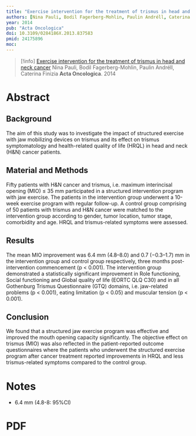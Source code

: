 ```yaml
---
title: "Exercise intervention for the treatment of trismus in head and neck cancer"
authors: [Nina Pauli, Bodil Fagerberg-Mohlin, Paulin Andréll, Caterina Finizia]
year: 2014
pub: "Acta Oncologica"
doi: 10.3109/0284186X.2013.837583
pmid: 24175896
moc: 
---
```

>[!info]
[Exercise intervention for the treatment of trismus in head and neck cancer](https://pubmed.ncbi.nlm.nih.gov/24175896/)
Nina Pauli, Bodil Fagerberg-Mohlin, Paulin Andréll, Caterina Finizia
**Acta Oncologica**. 2014

# Abstract

## Background
The aim of this study was to investigate the impact of structured exercise with jaw mobilizing devices on trismus and its effect on trismus symptomatology and health-related quality of life (HRQL) in head and neck (H&N) cancer patients.

## Material and Methods
Fifty patients with H&N cancer and trismus, i.e. maximum interincisal opening (MIO) ≤ 35 mm participated in a structured intervention program with jaw exercise. The patients in the intervention group underwent a 10-week exercise program with regular follow-up. A control group comprising of 50 patients with trismus and H&N cancer were matched to the intervention group according to gender, tumor location, tumor stage, comorbidity and age. HRQL and trismus-related symptoms were assessed.

## Results
The mean MIO improvement was 6.4 mm (4.8–8.0) and 0.7 (−0.3–1.7) mm in the intervention group and control group respectively, three months post-intervention commencement (p < 0.001). The intervention group demonstrated a statistically significant improvement in Role functioning, Social functioning and Global quality of life (EORTC QLQ C30) and in all Gothenburg Trismus Questionnaire (GTQ) domains, i.e. jaw-related problems (p < 0.001), eating limitation (p < 0.05) and muscular tension (p < 0.001).

## Conclusion
We found that a structured jaw exercise program was effective and improved the mouth opening capacity significantly. The objective effect on trismus (MIO) was also reflected in the patient-reported outcome questionnaires where the patients who underwent the structured exercise program after cancer treatment reported improvements in HRQL and less trismus-related symptoms compared to the control group.

# Notes
- 6.4 mm (4.8-8: 95%CI)

# PDF